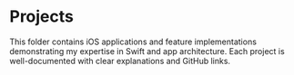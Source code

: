 # Projects  
This folder contains iOS applications and feature implementations demonstrating my expertise in Swift and app architecture. Each project is well-documented with clear explanations and GitHub links.
